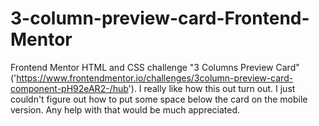 # 3-column-preview-card-Frontend-Mentor
Frontend Mentor HTML and CSS challenge "3 Columns Preview Card"('https://www.frontendmentor.io/challenges/3column-preview-card-component-pH92eAR2-/hub'). I really like how this out turn out.  I just couldn't figure out how to put some space below the card on the mobile version. Any help with that would be much appreciated.

